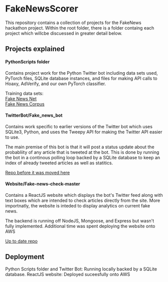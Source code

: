# FakeNewsScorer

This repository contains a collection of projects for the FakeNews hackathon project. Within the root folder, 
there is a folder containg each project which willcbe discuessed in greater detail below.

## Projects explained


#### PythonScripts folder

Contains project work for the Python Twitter bot including data sets used, PyTorch files, SQLite database instances, and files for 
making API calls to Hoaxy, AdVerify, and our own PyTorch classifier. 

Training data sets: <br/>
[Fake News Net](https://github.com/KaiDMML/FakeNewsNet) <br/>
[Fake News Corpus](https://github.com/several27/FakeNewsCorpus)


#### TwitterBot/Fake_news_bot

Contains work specific to earlier versions of the Twitter bot which uses SQLite3, Python, and uses the Tweepy API for making 
the Twitter API easier to use.

The main premise of this bot is that it will post a status update about the probabliity of any article that is tweeted at the bot. 
This is done by running the bot in a continous polling loop backed by a SQLite database to keep an index of already tweeted articles as
well as statitics.

[Repo before it was moved here](https://github.com/Brandon-Davison/Fake_news_bot)


#### Website/Fake-news-check-master

Contains a ReactJS website which displays the bot's Twitter feed along with text boxes which are intended to check articles directly 
from the site. More importnatly, the website is inteded to display analytics on current fake news. 

The backend is running off NodeJS, Mongoose, and Express but wasn't fully implemented. Additional time was spent deploying the website 
onto AWS 

[Up to date repo](https://github.com/Brandon-Davison/Fake-news-check)

## Deployment

Python Scripts folder and Twitter Bot: Running locally backed by a SQLite database.
ReactJS website: Deployed suceesfully onto AWS

